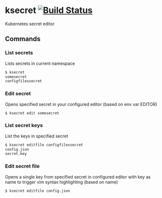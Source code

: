 # ksecret [![Build Status](https://travis-ci.org/wslaghekke/ksecret.svg)](https://travis-ci.org/wslaghekke/ksecret)
Kubernetes secret editor

## Commands

### List secrets
Lists secrets in current namespace
```bash
$ ksecret
somesecret
configfilessecret
```

### Edit secret
Opens specified secret in your configured editor (based on env var EDITOR)
```bash
$ ksecret edit somesecret
```

### List secret keys
List the keys in specified secret
```bash
$ ksecret editfile configfilessecret
config.json
secret.key
```

### Edit secret file
Opens a single key from specified secret in configured editor with key as name to trigger vim syntax highlighting (based on name)
```bash
$ ksecret editfile config.json
```
